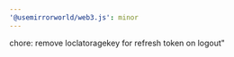 ```yaml
---
'@usemirrorworld/web3.js': minor
---
```


chore: remove loclatoragekey for refresh token on logout"
